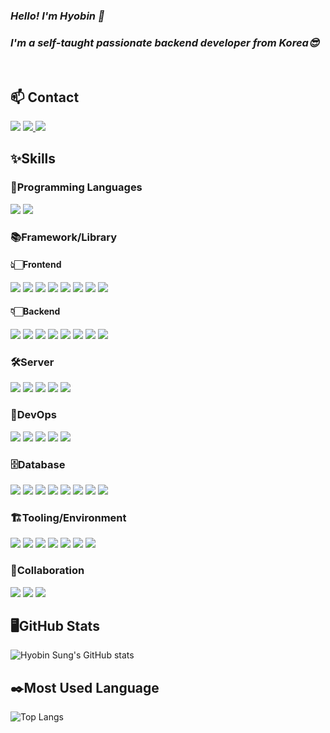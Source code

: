 ### *Hello! I'm Hyobin 👋*
### *I'm a self-taught passionate backend developer from Korea😎*
</br>

## 📫 Contact
<img src="https://img.shields.io/badge/📞 010--2153--6169-brightgreen?style=flat-square&logo=" /> <a href="https://hellmir.tistory.com" style="display: inline" target="_blank">
    <img src="https://img.shields.io/badge/Blog-000000?style=flat-square&logo=tistory&logoColor=white" />
</a>
<a href="mailto:hellmir610@gmail.com" style="display: inline" target="_blank">
    <img src="https://img.shields.io/badge/Mail-EA4335?style=flat-square&logo=gmail&logoColor=white" />
</a>

## ✨Skills

### 💬Programming Languages
<img src="https://img.shields.io/badge/Java-00629B?style=for-the-badge&logo=openjdk&logoColor=white"> <img src="https://img.shields.io/badge/JavaScript-F7DF1E?style=for-the-badge&logo=javascript&logoColor=black">
</br>

### 📚Framework/Library

#### 👆🏻Frontend
<img src="https://img.shields.io/badge/React-61DAFB?style=for-the-badge&logo=React&logoColor=black"> <img src="https://img.shields.io/badge/Vite-646CFF?style=for-the-badge&logo=vite&logoColor=white">
<img src="https://img.shields.io/badge/Redux-764ABC?style=for-the-badge&logo=redux&logoColor=white">
<img src="https://img.shields.io/badge/Bootstrap-563D7C?style=for-the-badge&logo=bootstrap&logoColor=white">
<img src="https://img.shields.io/badge/jQuery-0769AD?style=for-the-badge&logo=jquery&logoColor=white">
<img src="https://img.shields.io/badge/JSP-212121?style=for-the-badge&logo=pagekit&logoColor=white">
<img src="https://img.shields.io/badge/Thymeleaf-005F0F?style=for-the-badge&logo=thymeleaf&logoColor=white">
<img src="https://img.shields.io/badge/Swing-000000?style=for-the-badge&logo=openjdk&logoColor=white">
</br>

#### 👇🏻Backend
<img src="https://img.shields.io/badge/Spring MVC-6DB33F?style=for-the-badge&logo=spring&logoColor=white"> <img src="https://img.shields.io/badge/Spring_Boot-6DB33F?style=for-the-badge&logo=springboot&logoColor=white"/>
<img src="https://img.shields.io/badge/Spring_Batch-6DB33F?style=for-the-badge&logo=databricks&logoColor=white"/>
<img src="https://img.shields.io/badge/Spring_Security-6DB33F?style=for-the-badge&logo=springsecurity&logoColor=white"/>
<img src="https://img.shields.io/badge/MyBatis-EF5734?style=for-the-badge&logo=bower&logoColor=white"/>
<img src="https://img.shields.io/badge/JPA-59666C?style=for-the-badge&logo=hibernate&logoColor=white"/>
<img src="https://img.shields.io/badge/Socket_IO-010101?style=for-the-badge&logo=socket.io&logoColor=white"/>
<img src="https://img.shields.io/badge/JUnit5-25A162?style=for-the-badge&logo=junit5&logoColor=white"/>
</br>

### 🛠️Server
<img src="https://img.shields.io/badge/AWS EC2-FF9900?style=for-the-badge&logo=amazonec2&logoColor=white"> <img src="https://img.shields.io/badge/AWS RDS-527FFF?style=for-the-badge&logo=amazonrds&logoColor=white">
<img src="https://img.shields.io/badge/AWS S3-569A31?style=for-the-badge&logo=amazons3&logoColor=white">
<img src="https://img.shields.io/badge/Tomcat-F8DC75?style=for-the-badge&logo=apachetomcat&logoColor=white">
<img src="https://img.shields.io/badge/Vercel-000000?style=for-the-badge&logo=vercel&logoColor=white">
</br>

### 🗼DevOps
<img src="https://img.shields.io/badge/Jenkins-D24939?style=for-the-badge&logo=jenkins&logoColor=white"> <img src="https://img.shields.io/badge/Docker-2496ED?style=for-the-badge&logo=docker&logoColor=white">
<img src="https://img.shields.io/badge/Docker_Compose-000000?style=for-the-badge&logo=docker&logoColor=white">
<img src="https://img.shields.io/badge/Vault-FFEC6E?style=for-the-badge&logo=vault&logoColor=white">
<img src="https://img.shields.io/badge/Kibana-005571?style=for-the-badge&logo=kibana&logoColor=white">
</br>

### 🗄️Database
<img src="https://img.shields.io/badge/H2-8D1F89?style=for-the-badge&logo=rxdb&logoColor=white"> <img src="https://img.shields.io/badge/SQLite-003B57?style=for-the-badge&logo=sqlite&logoColor=white">
<img src="https://img.shields.io/badge/Oracle-F80000?style=for-the-badge&logo=oracle&logoColor=white">
<img src="https://img.shields.io/badge/MySQL-4479A1?style=for-the-badge&logo=mysql&logoColor=white">
<img src="https://img.shields.io/badge/MariaDB-003545?style=for-the-badge&logo=mariadb&logoColor=white">
<img src="https://img.shields.io/badge/PostgreSQL-4169E1?style=for-the-badge&logo=postgresql&logoColor=white">
<img src="https://img.shields.io/badge/Redis-FF4438?style=for-the-badge&logo=redis&logoColor=white">
<img src="https://img.shields.io/badge/Elasticsearch-005571?style=for-the-badge&logo=elasticsearch&logoColor=white">
</br>

### 🏗️Tooling/Environment
<img src="https://img.shields.io/badge/EditPlus-4285F4.svg?style=for-the-badge&logo=pluscodes&logoColor=white"> <img src="https://img.shields.io/badge/Eclipse-2C2255?style=for-the-badge&logo=eclipse&logoColor=white">
<img src="https://img.shields.io/badge/IntelliJ_Idea-000020.svg?style=for-the-badge&logo=intellij-idea&logoColor=white">
<img src="https://img.shields.io/badge/VS_Code-2F80ED?style=for-the-badge&logo=vscodium&logoColor=white">
<img src="https://img.shields.io/badge/Vim-019733?style=for-the-badge&logo=vim&logoColor=white">
<img src="https://img.shields.io/badge/Ubuntu-E95420?style=for-the-badge&logo=ubuntu&logoColor=white">
<img src="https://img.shields.io/badge/Swagger-85EA2D?style=for-the-badge&logo=swagger&logoColor=white">
</br>

### 👫Collaboration
<img src="https://img.shields.io/badge/Slack-4A154B?style=for-the-badge&logo=slack&logoColor=white"> <img src="https://img.shields.io/badge/Notion-000000?style=for-the-badge&logo=notion&logoColor=white">
<img src="https://img.shields.io/badge/GitHub-100000?style=for-the-badge&logo=github&logoColor=white">

## 🖥️GitHub Stats
![Hyobin Sung's GitHub stats](https://github-readme-stats.vercel.app/api?username=hellmir&show_icons=true&theme=dark)

## ✒️Most Used Language
![Top Langs](https://github-readme-stats.vercel.app/api/top-langs/?username=hellmir&layout=compact&theme=dark)
